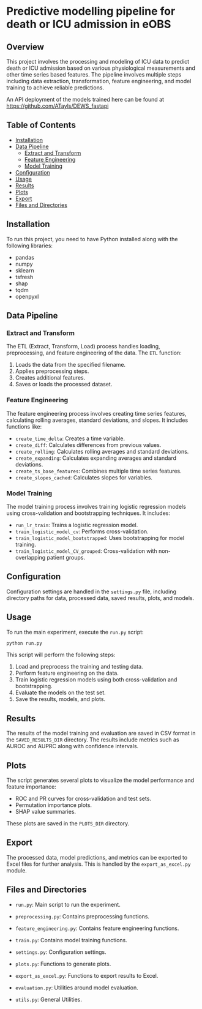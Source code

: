 # Predictive modelling pipeline for death or ICU admission in eOBS

## Overview

This project involves the processing and modeling of ICU data to predict death or ICU admission based on various physiological measurements and other time series based features. The pipeline involves multiple steps including data extraction, transformation, feature engineering, and model training to achieve reliable predictions.

An API deployment of the models trained here can be found at https://github.com/ATayls/DEWS_fastapi

## Table of Contents

- [Installation](#installation)
- [Data Pipeline](#data-pipeline)
  - [Extract and Transform](#extract-and-transform)
  - [Feature Engineering](#feature-engineering)
  - [Model Training](#model-training)
- [Configuration](#configuration)
- [Usage](#usage)
- [Results](#results)
- [Plots](#plots)
- [Export](#export)
- [Files and Directories](#files-and-directories)

## Installation

To run this project, you need to have Python installed along with the following libraries:

- pandas
- numpy
- sklearn
- tsfresh
- shap
- tqdm
- openpyxl


## Data Pipeline

### Extract and Transform

The ETL (Extract, Transform, Load) process handles loading, preprocessing, and feature engineering of the data. The `ETL` function:

1. Loads the data from the specified filename.
2. Applies preprocessing steps.
3. Creates additional features.
4. Saves or loads the processed dataset.

### Feature Engineering

The feature engineering process involves creating time series features, calculating rolling averages, standard deviations, and slopes. It includes functions like:

- `create_time_delta`: Creates a time variable.
- `create_diff`: Calculates differences from previous values.
- `create_rolling`: Calculates rolling averages and standard deviations.
- `create_expanding`: Calculates expanding averages and standard deviations.
- `create_ts_base_features`: Combines multiple time series features.
- `create_slopes_cached`: Calculates slopes for variables.

### Model Training

The model training process involves training logistic regression models using cross-validation and bootstrapping techniques. It includes:

- `run_lr_train`: Trains a logistic regression model.
- `train_logistic_model_cv`: Performs cross-validation.
- `train_logistic_model_bootstrapped`: Uses bootstrapping for model training.
- `train_logistic_model_CV_grouped`: Cross-validation with non-overlapping patient groups.

## Configuration

Configuration settings are handled in the `settings.py` file, including directory paths for data, processed data, saved results, plots, and models.

## Usage

To run the main experiment, execute the `run.py` script:

```bash
python run.py
```

This script will perform the following steps:

1. Load and preprocess the training and testing data.
2. Perform feature engineering on the data.
3. Train logistic regression models using both cross-validation and bootstrapping.
4. Evaluate the models on the test set.
5. Save the results, models, and plots.

## Results

The results of the model training and evaluation are saved in CSV format in the `SAVED_RESULTS_DIR` directory. The results include metrics such as AUROC and AUPRC along with confidence intervals.

## Plots

The script generates several plots to visualize the model performance and feature importance:

- ROC and PR curves for cross-validation and test sets.
- Permutation importance plots.
- SHAP value summaries.

These plots are saved in the `PLOTS_DIR` directory.

## Export

The processed data, model predictions, and metrics can be exported to Excel files for further analysis. This is handled by the `export_as_excel.py` module.

## Files and Directories

- `run.py`: Main script to run the experiment.
- `preprocessing.py`: Contains preprocessing functions.
- `feature_engineering.py`: Contains feature engineering functions.
- `train.py`: Contains model training functions.
- `settings.py`: Configuration settings.
- `plots.py`: Functions to generate plots.
- `export_as_excel.py`: Functions to export results to Excel.

- `evaluation.py`: Utilities around model evaluation.
- `utils.py`: General Utilities.
